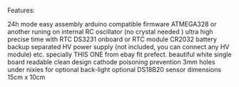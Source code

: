 Features:

24h mode
easy assembly
arduino compatible firmware ATMEGA328 or another runing on internal RC oscillator (no crystal needed )
ultra high precise time with RTC DS3231 onboard or RTC module
CR2032 battery backup
separated HV power supply (not included, you can connect any HV module) 
etc. specially THIS ONE from ebay fit prefect.
beautiful white single board 
readable clean design
cathode poisoning prevention
3mm holes under nixies for optional back-light
optional DS18B20 sensor
dimensions 15cm x 10cm
